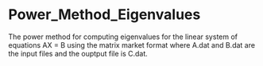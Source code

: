 # Power_Method_Eigenvalues
The power method for computing eigenvalues for the linear system of equations AX = B using the matrix market format where A.dat and B.dat are the input files and the ouptput file is C.dat.
